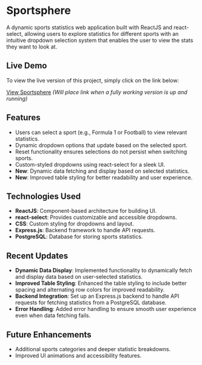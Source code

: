 # Sportsphere

A dynamic sports statistics web application built with ReactJS and react-select, allowing users to explore statistics for different sports with an intuitive dropdown selection system that enables the user to view the stats they want to look at.

## Live Demo
To view the live version of this project, simply click on the link below:

[View Sportsphere](#) _(Will place link when a fully working version is up and running)_

## Features
- Users can select a sport (e.g., Formula 1 or Football) to view relevant statistics.
- Dynamic dropdown options that update based on the selected sport.
- Reset functionality ensures selections do not persist when switching sports.
- Custom-styled dropdowns using react-select for a sleek UI.
- **New**: Dynamic data fetching and display based on selected statistics.
- **New**: Improved table styling for better readability and user experience.

## Technologies Used
- **ReactJS**: Component-based architecture for building UI.
- **react-select**: Provides customizable and accessible dropdowns.
- **CSS**: Custom styling for dropdowns and layout.
- **Express.js**: Backend framework to handle API requests.
- **PostgreSQL**: Database for storing sports statistics.

## Recent Updates
- **Dynamic Data Display**: Implemented functionality to dynamically fetch and display data based on user-selected statistics.
- **Improved Table Styling**: Enhanced the table styling to include better spacing and alternating row colors for improved readability.
- **Backend Integration**: Set up an Express.js backend to handle API requests for fetching statistics from a PostgreSQL database.
- **Error Handling**: Added error handling to ensure smooth user experience even when data fetching fails.

## Future Enhancements
- Additional sports categories and deeper statistic breakdowns.
- Improved UI animations and accessibility features.